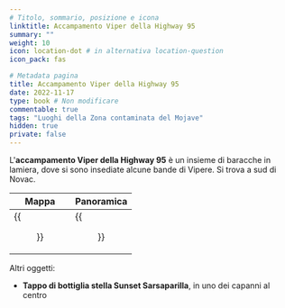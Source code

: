 ```yaml
---
# Titolo, sommario, posizione e icona
linktitle: Accampamento Viper della Highway 95
summary: ""
weight: 10
icon: location-dot # in alternativa location-question
icon_pack: fas

# Metadata pagina
title: Accampamento Viper della Highway 95
date: 2022-11-17
type: book # Non modificare
commentable: true
tags: "Luoghi della Zona contaminata del Mojave"
hidden: true
private: false
---
```



<div class="fnv">

L'**accampamento Viper della Highway 95** è un insieme di baracche in lamiera, dove si sono insediate alcune bande di Vipere. Si trova a sud di Novac.

| Mappa  | Panoramica |
| -----  | ---------- |
|  {{<figure src="fnv/Highway_95_Vipers_Encampment_loc.webp">}}                   |  {{<figure src="fnv/ViperCamp.webp">}}          | 

Altri oggetti:
- **Tappo di bottiglia stella Sunset Sarsaparilla**, in uno dei capanni al centro

</div>

